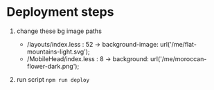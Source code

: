 # Deployment steps

1. change these bg image paths

   - /layouts/index.less : 52 -> background-image: url('/me/flat-mountains-light.svg');
   - /MobileHead/index.less : 8 -> background: url('/me/moroccan-flower-dark.png');

2. run script
   `npm run deploy`
